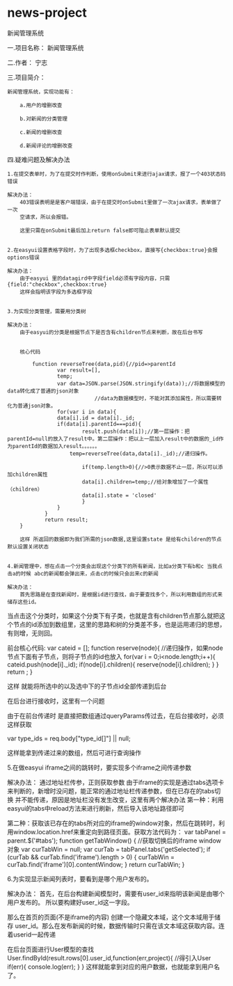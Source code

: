 # news-project
新闻管理系统


一.项目名称：	新闻管理系统

二.作者：	宁志

三.项目简介：	

	新闻管理系统，实现功能有：

		a.用户的增删改查

		b.对新闻的分类管理

		c.新闻的增删改查

		d.新闻评论的增删改查

四.疑难问题及解决办法

	1.在提交表单时，为了在提交时作判断，使用onSubmit来进行ajax请求，报了一个403状态码错误

	解决办法：
		403错误表明是是客户端错误，由于在提交时onSubmit里做了一次ajax请求，表单做了一次
		空请求，所以会报错。

		这里只需在onSubmit最后加上return false即可阻止表单默认提交


	2.在easyui设置表格字段时，为了出现多选框checkbox，直接写{checkbox:true}会报options错误

	解决办法：
		由于easyui 里的datagird中字段field必须有字段内容，只需{field:"checkbox",checkbox:true}
		这样会指明该字段为多选框字段

	
	3.为实现分类管理，需要用分类树

	解决办法：
		由于easyui的分类是根据节点下是否含有children节点来判断，故在后台书写


		核心代码

			function reverseTree(data,pid){//pid=>parentId
    				var result=[],
    				temp;
    				var data=JSON.parse(JSON.stringify(data));//将数据模型的data转化成了普通的json对象
                                //data为数据模型时，不能对其添加属性，所以需要转化为普通json对象。
    				for(var i in data){
        			data[i].id = data[i]._id;
        			if(data[i].parentId===pid){
            				result.push(data[i]);//第一层操作：把parentId=null的放入了result中。第二层操作：把以上一层加入result中的数据的_id作为parentId的数据加入result。。。。。。
           				temp=reverseTree(data,data[i]._id);//递归操作。

            				if(temp.length>0){//>0表示数据不止一层，所以可以添加children属性
                			data[i].children=temp;//给对象增加了一个属性（children）
                			data[i].state = 'closed'
            				}
        			}
    			}
    			return result;
		}

		这样 所返回的数据即为我们所需的json数据,这里设置state 是给有children的节点默认设置关闭状态

	
	4.新闻管理中，想在点击一个分类会出现这个分类下的所有新闻，比如a分类下有b和c 当我点击a的时候 abc的新闻都会弹出来，点击c的时候只会出来c的新闻

	解决办法：
		首先思路是在查找新闻时，是根据id进行查找，由于要查找多个，所以利用数组的形式来储存这些id。
当点击这个分类时，如果这个分类下有子类，也就是含有children节点那么就把这个节点的id添加到数组里，这里的思路和树的分类差不多，也是运用递归的思想，有则增，无则回。

前台核心代码:
var cateid = [];
function reserve(node){	//递归操作，如果node节点下面有子节点，则将子节点的id也放入
			for(var i = 0;i<node.length;i++){
				cateid.push(node[i]._id);
				if(node[i].children){
					reserve(node[i].children);
				}
			}
			return ;
		}

这样 就能将所选中的以及选中下的子节点id全部传递到后台


在后台进行接收时，这里有一个问题

由于在前台传递时 是直接把数组通过queryParams传过去，在后台接收时，必须这样获取

var type_ids = req.body["type_id[]"] || null;

这样能拿到传递过来的数组，然后可进行查询操作


5.在做easyui iframe之间的跳转时，要实现多个iframe之间传递参数

解决办法：
通过地址栏传参，正则获取参数
由于iframe的实现是通过tabs选项卡来判断的，新增时没问题，能正常的通过地址栏传递参数，但在已存在的tabs切换 并不能传递，原因是地址栏没有发生改变，这里有两个解决办法
第一种：利用easyui的tabs中reload方法来进行刷新，然后导入该地址路径即可

第二种：获取该已存在的tabs所对应的iframe的window对象，然后在跳转时，利用window.location.href来重定向到路径页面。获取方法代码为：
var tabPanel = parent.$('#tabs');
function getTabWindow() {	//获取切换后的iframe window对象
  var curTabWin = null;
  var curTab = tabPanel.tabs('getSelected');
  if (curTab && curTab.find('iframe').length > 0) {
    curTabWin = curTab.find('iframe')[0].contentWindow;
  }
  return curTabWin;
}




6.为实现显示新闻列表时，要看到是哪个用户发布的。

解决办法：
首先，在后台构建新闻模型时，需要有user_id来指明该新闻是由哪个用户发布的。
所以要构建好user_id这一字段。

那么在首页的页面(不是iframe的内容) 创建一个隐藏文本域，这个文本域用于储存					  	user_id。那么在发布新闻的时候，数据传输时只需在该文本域这获取内容。连着userid一起传递

在后台页面进行User模型的查找
 User.findById(result.rows[0].user_id,function(err,project){ //得引入User
                if(err){
                    console.log(err);
                }
}
这样就能拿到对应的用户数据，也就能拿到用户名了。